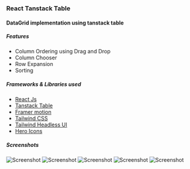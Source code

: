 ### React Tanstack Table
#### DataGrid implementation using tanstack table
##### Features
- Column Ordering using Drag and Drop
- Column Chooser 
- Row Expansion
- Sorting

##### Frameworks & Libraries used
- [React Js](https://reactjs.org/)
- [Tanstack Table](https://tanstack.com/table/v8)
- [Framer motion](https://www.framer.com/motion/)
- [Tailwind CSS](https://tailwindcss.com/)
- [Tailwind Headless UI](https://headlessui.com/)
- [Hero Icons](https://heroicons.com/)

##### Screenshots
![Screenshot](https://github.com/gouthamrangarajan/reactjs/blob/main/tanstack-table/Screenshot_1.gif)
![Screenshot](https://github.com/gouthamrangarajan/reactjs/blob/main/tanstack-table/Screenshot_2.gif)
![Screenshot](https://github.com/gouthamrangarajan/reactjs/blob/main/tanstack-table/Screenshot_3.gif)
![Screenshot](https://github.com/gouthamrangarajan/reactjs/blob/main/tanstack-table/Screenshot_4.gif)
![Screenshot](https://github.com/gouthamrangarajan/reactjs/blob/main/tanstack-table/Screenshot_5.gif)

